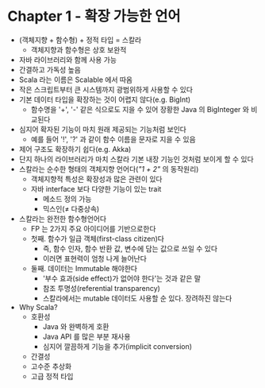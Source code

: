 # Chapter 1 - 확장 가능한 언어

* (객체지향 + 함수형) + 정적 타입 = 스칼라
  * 객체지향과 함수형은 상호 보완적
* 자바 라이브러리와 함께 사용 가능
* 간결하고 가독성 높음
* Scala 라는 이름은 Scalable 에서 따옴
* 작은 스크립트부터 큰 시스템까지 광범위하게 사용할 수 있다
* 기본 데이터 타입을 확장하는 것이 어렵지 않다(e.g. BigInt)
  * 함수명을 '+', '-' 같은 식으로도 지을 수 있어 장황한 Java 의 BigInteger 와 비교된다
* 심지어 확자된 기능이 마치 원래 제공되는 기능처럼 보인다
  * 예를 들어 '!', '?' 과 같이 함수 이름을 문자로 지을 수 있음
* 제어 구조도 확장하기 쉽다(e.g. Akka)
* 단지 하나의 라이브러리가 마치 스칼라 기본 내장 기능인 것처럼 보이게 할 수 있다
* 스칼라는 순수한 형태의 객체지향 언어다(_"1 + 2"_ 의 동작원리)
  * 객체지향적 특성은 확장성과 많은 관련이 있다
  * 자바 interface 보다 다양한 기능이 있는 trait
    * 메소드 정의 가능
    * 믹스인(≠ 다중상속)
* 스칼라는 완전한 함수형언어다
  * FP 는 2가지 주요 아이디어를 기반으로한다
  * 첫째. 함수가 일급 객체(first-class citizen)다
    * 즉, 함수 인자, 함수 반환 값, 변수에 담는 값으로 쓰일 수 있다
    * 이러면 표현력이 엄청 나게 늘어난다
  * 둘째. 데이터는 Immutable 해야한다
    * '부수 효과(side effect)가 없어야 한다'는 것과 같은 말
    * 참조 투명성(referential transparency)
    * 스칼라에서는 mutable 데이터도 사용할 순 있다. 장려하진 않는다
* Why Scala?
  * 호환성
    * Java 와 완벽하게 호환
    * Java API 를 많은 부분 재사용
    * 심지어 깔끔하게 기능을 추가(implicit conversion)
  * 간결성
  * 고수준 추상화
  * 고급 정적 타입
  

